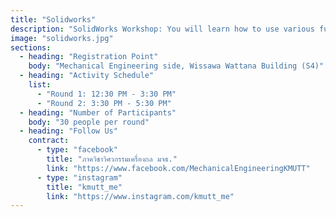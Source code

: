 ```yaml
---
title: "Solidworks"
description: "SolidWorks Workshop: You will learn how to use various functions and modes in SolidWorks. The workshop will cover the creation of Parts using commands such as Extrude, Cut, Loft, Swept, Geometric Plane, and Fillet, as well as how to create an Assembly."
image: "solidworks.jpg"
sections:
  - heading: "Registration Point"
    body: "Mechanical Engineering side, Wissawa Wattana Building (S4)"
  - heading: "Activity Schedule"
    list:
      - "Round 1: 12:30 PM - 3:30 PM"
      - "Round 2: 3:30 PM - 5:30 PM"
  - heading: "Number of Participants"
    body: "30 people per round"
  - heading: "Follow Us"
    contract:
      - type: "facebook"
        title: "ภาควิชาวิศวกรรมเครื่องกล มจธ."
        link: "https://www.facebook.com/MechanicalEngineeringKMUTT"
      - type: "instagram"
        title: "kmutt_me"
        link: "https://www.instagram.com/kmutt_me"
---
```


